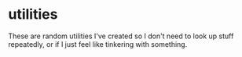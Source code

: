 utilities
=========

These are random utilities I've created so I don't need to look up stuff repeatedly, 
or if I just feel like tinkering with something.

